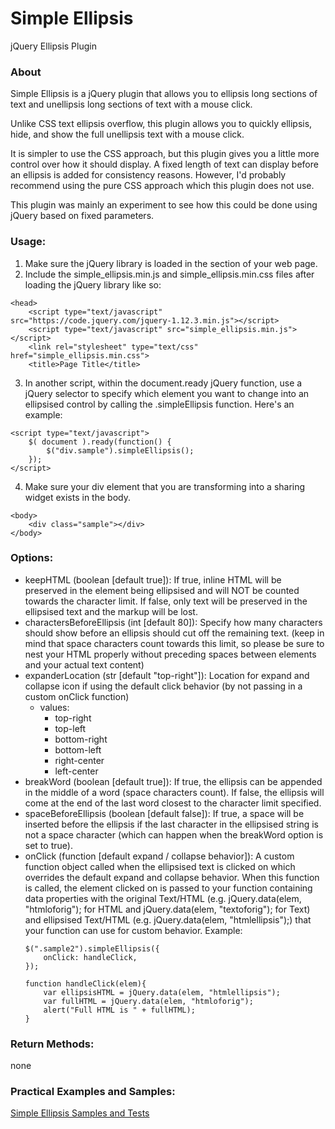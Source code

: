 # Simple Ellipsis
jQuery Ellipsis Plugin

### About

Simple Ellipsis is a jQuery plugin that allows you to ellipsis long sections of text and unellipsis long sections of text with a mouse click.

Unlike CSS text ellipsis overflow, this plugin allows you to quickly ellipsis, hide, and show the full unellipsis text with a mouse click.

It is simpler to use the CSS approach, but this plugin gives you a little more control over how it should display.  A fixed length of text can display before an ellipsis is added for consistency reasons.  However, I'd probably recommend using the pure CSS approach which this plugin does not use.

This plugin was mainly an experiment to see how this could be done using jQuery based on fixed parameters. 

### Usage:
1. Make sure the jQuery library is loaded in the <head> section of your web page.
2. Include the simple_ellipsis.min.js and simple_ellipsis.min.css files after loading the jQuery library like so:
```
<head>
	<script type="text/javascript" src="https://code.jquery.com/jquery-1.12.3.min.js"></script>
	<script type="text/javascript" src="simple_ellipsis.min.js"></script>
	<link rel="stylesheet" type="text/css" href="simple_ellipsis.min.css">
	<title>Page Title</title>
```
3. In another script, within the document.ready jQuery function, use a jQuery selector to specify which element you want to change into an ellipsised control by calling the .simpleEllipsis function.  Here's an example:
```
<script type="text/javascript">
	$( document ).ready(function() {
		$("div.sample").simpleEllipsis();
	});
</script>
```
4. Make sure your div element that you are transforming into a sharing widget exists in the body.
```
<body>
	<div class="sample"></div>
</body>
```
### Options:

- keepHTML (boolean [default true]): If true, inline HTML will be preserved in the element being ellipsised and will NOT be counted towards the character limit. If false, only text will be preserved in the ellipsised text and the markup will be lost.
- charactersBeforeEllipsis (int [default 80]): Specify how many characters should show before an ellipsis should cut off the remaining text. (keep in mind that space characters count towards this limit, so please be sure to nest your HTML properly without preceding spaces between elements and your actual text content)  
- expanderLocation (str [default "top-right"]):  Location for expand and collapse icon if using the default click behavior (by not passing in a custom onClick function)
  - values:
    - top-right
    - top-left
    - bottom-right
    - bottom-left
    - right-center
    - left-center
- breakWord (boolean [default true]): If true, the ellipsis can be appended in the middle of a word (space characters count).  If false, the ellipsis will come at the end of the last word closest to the character limit specified.  
- spaceBeforeEllipsis (boolean [default false]):  If true, a space will be inserted before the ellipsis if the last character in the ellipsised string is not a space character (which can happen when the breakWord option is set to true). 
- onClick (function [default expand / collapse behavior]):  A custom function object called when the ellipsised text is clicked on which overrides the default expand and collapse behavior.  When this function is called, the element clicked on is passed to your function containing data properties with the original Text/HTML (e.g. jQuery.data(elem, "htmloforig"); for HTML and jQuery.data(elem, "textoforig"); for Text) and ellipsised Text/HTML (e.g. jQuery.data(elem, "htmlellipsis");) that your function can use for custom behavior.
	Example:
	```
	$(".sample2").simpleEllipsis({
		onClick: handleClick,
	});
	
	function handleClick(elem){
		var ellipsisHTML = jQuery.data(elem, "htmlellipsis");
		var fullHTML = jQuery.data(elem, "htmloforig");
		alert("Full HTML is " + fullHTML);
	}
	```

### Return Methods:
none

### Practical Examples and Samples:
[Simple Ellipsis Samples and Tests](http://eamster.tk/simple_ellipsis/)
